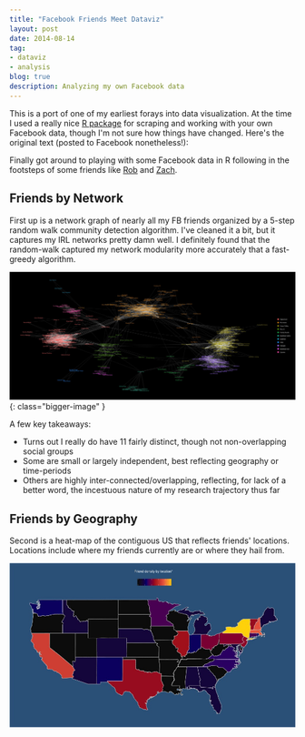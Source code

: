 ```yaml
---
title: "Facebook Friends Meet Dataviz"
layout: post
date: 2014-08-14
tag:
- dataviz
- analysis
blog: true
description: Analyzing my own Facebook data
---
```


This is a port of one of my earliest forays into data visualization. At the time I used a really nice [R package](http://pablobarbera.com/blog/archives/3.html) for scraping and working with your own Facebook data, though I'm not sure how things have changed. Here's the original text (posted to Facebook nonetheless!):

Finally got around to playing with some Facebook data in R following in the footsteps of some friends like [Rob](http://twitter.com/robchavez) and [Zach](http://twitter.com/ZIngbretsen).

## Friends by Network

First up is a network graph of nearly all my FB friends organized by a 5-step random walk community detection algorithm. I've cleaned it a bit, but it captures my IRL networks pretty damn well. I definitely found that the random-walk captured my network modularity more accurately that a fast-greedy algorithm.

![Markdowm Image](/assets/posts/fb-network/friendsNetwork.jpeg){: class="bigger-image" }


A few key takeaways:

- Turns out I really do have 11 fairly distinct, though not non-overlapping social groups
- Some are small or largely independent, best reflecting geography or time-periods
- Others are highly inter-connected/overlapping, reflecting, for lack of a better word, the incestuous nature of my research trajectory thus far

## Friends by Geography

Second is a heat-map of the contiguous US that reflects friends' locations. Locations include where my friends currently are or where they hail from.

![Markdowm Image](/assets/posts/fb-network/friendsMap.jpeg)
